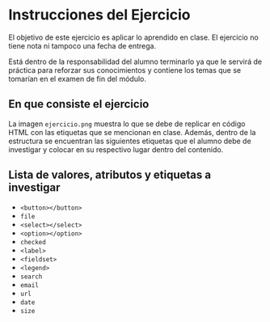 # Instrucciones del Ejercicio

El objetivo de este ejercicio es aplicar lo aprendido en clase. El ejercicio no tiene nota ni tampoco una fecha de entrega.

Está dentro de la responsabilidad del alumno terminarlo ya que le servirá de práctica para reforzar sus conocimientos y contiene los temas que se tomarían en el examen de fin del módulo.

## En que consiste el ejercicio

La imagen `ejercicio.png` muestra lo que se debe de replicar en código HTML con las etiquetas que se mencionan en clase. Además, dentro de la estructura se encuentran las siguientes etiquetas que el alumno debe de investigar y colocar en su respectivo lugar dentro del contenido.

## Lista de valores, atributos y etiquetas a investigar

  - `<button></button>`
  - `file`
  - `<select></select>`
  - `<option></option>`
  - `checked`
  - `<label>`
  - `<fieldset>`
  - `<legend>`
  - `search`
  - `email`
  - `url`
  - `date`
  - `size`

